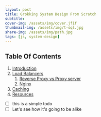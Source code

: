 ```yaml
---
layout: post
title: Grokking System Design From Scratch
subtitle: 
cover-img: /assets/img/cover.jfif
thumbnail-img: /assets/img/t-sql.jpg
share-img: /assets/img/path.jpg
tags: [js, system-design]
---
```


## Table Of Contents

1. [Introduction](#introduction)
2. [Load Balancers](#load-balancer)
    1. [Reverse Proxy vs Proxy server](#subparagraph1)
    2. [Nginx](#subparagraph2)
3. [Caching](#paragraph2)
4. [Resources](#resources)

- [ ] this is a simple todo
- [ ] Let's see how it's going to be alike
